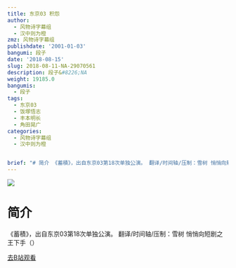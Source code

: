 ```yaml
---
title: 东京03 积怨
author:
  - 风物诗字幕组
  - 汉中则为橙
zmz: 风物诗字幕组
publishdate: '2001-01-03'
bangumi: 段子
date: '2018-08-15'
slug: 2018-08-11-NA-29070561
description: 段子&#8226;NA
weight: 19185.0
bangumis:
  - 段子
tags:
  - 东京03
  - 饭塚悟志
  - 丰本明长
  - 角田晃广
categories:
  - 风物诗字幕组
  - 汉中则为橙


brief: "# 简介 《蓄積》，出自东京03第18次单独公演。 翻译/时间轴/压制：雪树 悄悄向短剧之王下手（）"
---
```

![](https://i.imgur.com/tbsYIoR.jpg)
# 简介  
《蓄積》，出自东京03第18次单独公演。
翻译/时间轴/压制：雪树
悄悄向短剧之王下手（）  

[去B站观看](https://www.bilibili.com/video/av29070561/)
 

